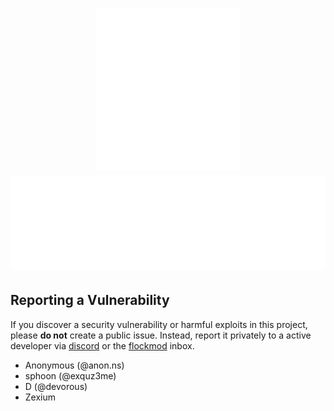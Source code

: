 <!-- ############################################# -->
<!-- Links -->

<!--
  Shields: https://shields.io/
  UTF8 Art: http://aa.en.utf8art.com/
  ASCII Art: https://www.asciiart.eu/
  ASCII Banners: https://patorjk.com/software/taag/
  Unicode Characters: https://www.amp-what.com/
  Braille Art: https://emojicombos.com/
  Spaces: https://jkorpela.fi/chars/spaces.html
  Color for SVG artworks:
    default     : #212529
    prefers dark: #F8F9FA
-- >

<!-- ############################################# -->
<!-- Header -->

<h1 align="center">
  <img src="./.meta/art-security.svg" alt="art-security">
  <img src="./.meta/security.svg" alt="security">
</h1>

<!-- ############################################# -->
<!-- Main Area -->

## Reporting a Vulnerability

If you discover a security vulnerability or harmful exploits in this project, please **do not** create a public issue.
Instead, report it privately to a active developer via [discord](https://discord.gg/flockmod/) or the [flockmod](https://flockmod.com/) inbox.

- Anonymous (@anon.ns)
- sphoon (@exquz3me)
- D (@devorous)
- Zexium
